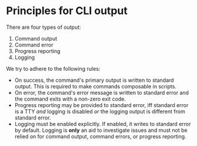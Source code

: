 # Principles for CLI output

There are four types of output:
1. Command output
2. Command error
3. Progress reporting
4. Logging

We try to adhere to the following rules:
* On success, the command's primary output is written to standard output.
  This is required to make commands composable in scripts.
* On error, the command's error message is written to standard error
  and the command exits with a non-zero exit code.
* Progress reporting may be provided to standard error,
  iff standard error is a TTY _and_ logging is disabled _or_ the logging
  output is different from standard error.
* Logging must be enabled explicitly.
  If enabled, it writes to standard error by default.
  Logging is **only** an aid to investigate issues and must not be relied
  on for command output, command errors, or progress reporting.
